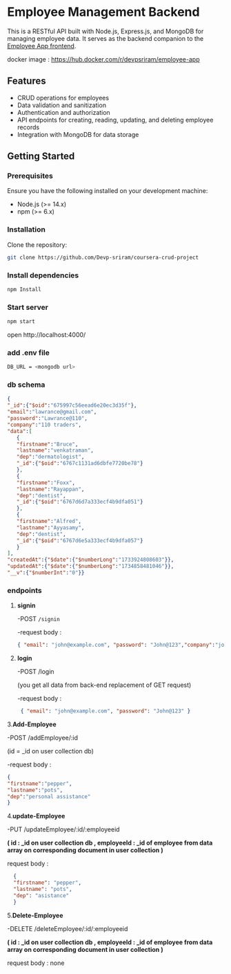 
# Employee Management Backend

This is a RESTful API built with Node.js, Express.js, and MongoDB for managing employee data. It serves as the backend companion to the [Employee App frontend](https://github.com/Devp-sriram/frontend-for-coursera-crud-app).

docker image : https://hub.docker.com/r/devpsriram/employee-app

## Features

- CRUD operations for employees
- Data validation and sanitization
- Authentication and authorization
- API endpoints for creating, reading, updating, and deleting employee records
- Integration with MongoDB for data storage

## Getting Started

### Prerequisites

Ensure you have the following installed on your development machine:

- Node.js (>= 14.x)
- npm (>= 6.x)

### Installation

Clone the repository:

```bash
git clone https://github.com/Devp-sriram/coursera-crud-project
```

### Install dependencies 

```bash
npm Install
```

### Start server

```bash
npm start
```

open http://localhost:4000/


### add .env file

```bash
DB_URL = <mongodb url>
```

### db schema 
```json
{
"_id":{"$oid":"675997c56eead6e20ec3d35f"},
"email":"lawrance@gmail.com",
"password":"Lawrance@110",
"company":"110 traders",
"data":[
   {
   "firstname":"Bruce",
   "lastname":"venkatraman",
   "dep":"dermatologist",
   "_id":{"$oid":"6767c1131ad6dbfe7720be78"}
   },
   {
   "firstname":"Foxx",
   "lastname":"Rayappan",
   "dep":"dentist",
   "_id":{"$oid":"6767d6d7a333ecf4b9dfa051"}
   },
   {
   "firstname":"Alfred",
   "lastname":"Ayyasamy",
   "dep":"dentist",
   "_id":{"$oid":"6767d6e5a333ecf4b9dfa057"}
   }
],
"createdAt":{"$date":{"$numberLong":"1733924808603"}},
"updatedAt":{"$date":{"$numberLong":"1734858481046"}},
"__v":{"$numberInt":"0"}}
```

### endpoints


1. **signin**
   
   -POST `/signin`
   
   -request body :


   ```json
   { "email": "john@example.com", "password": "John@123","company":"john & Doe co"}
    ```


2. **login**
   
   -POST /login
   
   (you get all data from back-end replacement of GET request)
   

   -request body :
   ```json
    { "email": "john@example.com", "password": "John@123" }
   ```


3.**Add-Employee**

  -POST /addEmployee/:id
  
  (id = _id on user collection db)

  
  -request body :
  ```json
  {
  "firstname":"pepper",
  "lastname":"pots",
  "dep":"personal assistance"
  }
  ```


4.**update-Employee**

  -PUT /updateEmployee/:id/:employeeid
  
  **(
   id :  _id on user collection db , 
   employeeId : _id of employee from data array on corresponding document in user collection 
  )**
  
  request body :
  ```json 
    {
    "firstname": "pepper",
    "lastname": "pots",
    "dep": "asistance"
    }
  ```

5.**Delete-Employee**

  -DELETE /deleteEmployee/:id/:employeeid
  
  **(
   id :  _id on user collection db , 
   employeeId : _id of employee from data array on corresponding document in user collection 
  )**

  request body : none
